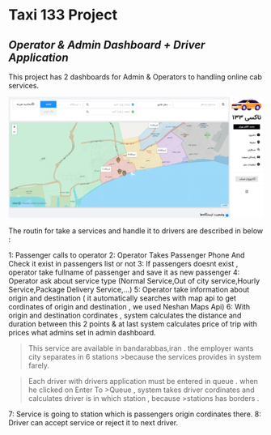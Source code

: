 # Taxi 133 Project
## _Operator & Admin Dashboard + Driver Application_


This project has 2 dashboards for Admin & Operators to handling online cab services.

![alt Operator Dashboard](https://raw.githubusercontent.com/MkBahram/Taxi133-project-about/main/images/operator-dashboard.png)

The routin for take a services and handle it to drivers are described in below :

1: Passenger calls to operator
2: Operator Takes Passenger Phone And Check it exist in passengers list or not
3: If passengers doesnt exist , operator take fullname of passenger and save it as new passenger
4: Operator ask about service type (Normal Service,Out of city service,Hourly Service,Package Delivery Service,...)
5: Operator take information about origin and destination ( it automatically searches with map api to get cordinates of origin and destination , we used Neshan Maps Api)
6: With origin and destination cordinates , system calculates the distance and duration between this 2 points & at last system calculates price of trip with prices what admins set in admin dashboard.

>This service are available in bandarabbas,iran . the employer wants city separates in 6 stations >because the services provides in system farely.

>Each driver with drivers application must be entered in queue . when he clicked on Enter To >Queue , system takes driver cordinates and calculates driver is in which station , because >stations has borders .

7: Service is going to station which is passengers origin cordinates there.
8: Driver can accept service or reject it to next driver.
